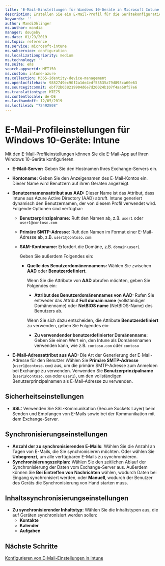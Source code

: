 ```yaml
---
title: 'E-Mail-Einstellungen für Windows 10-Geräte in Microsoft Intune: Azure | Microsoft-Dokumentation'
description: Erstellen Sie ein E-Mail-Profil für die Gerätekonfiguration, die Exchange-Server verwendet und Attribute von Azure Active Directory abruft. Mit Microsoft Intune können Sie auch SSL aktivieren und E-Mails und Zeitpläne auf Windows 10-Geräten synchronisieren.
keywords: ''
author: MandiOhlinger
ms.author: mandia
manager: dougeby
ms.date: 01/29/2019
ms.topic: reference
ms.service: microsoft-intune
ms.subservice: configuration
ms.localizationpriority: medium
ms.technology: ''
ms.suite: ems
search.appverid: MET150
ms.custom: intune-azure
ms.collection: M365-identity-device-management
ms.openlocfilehash: 9882749ec90f2a1de4edf53535a79d893ca60e63
ms.sourcegitcommit: ebf72b038219904d6e7d20024b107f4aa68f57e6
ms.translationtype: MTE75
ms.contentlocale: de-DE
ms.lasthandoff: 12/05/2019
ms.locfileid: "72492808"
---
```

# <a name="email-profile-settings-for-devices-running-windows-10---intune"></a>E-Mail-Profileinstellungen für Windows 10-Geräte: Intune

Mit den E-Mail-Profileinstellungen können Sie die E-Mail-App auf Ihren Windows 10-Geräte konfigurieren.

- **E-Mail-Server:** Geben Sie den Hostnamen Ihres Exchange-Servers ein.
- **Kontoname:** Geben Sie den Anzeigenamen des E-Mail-Kontos ein. Dieser Name wird Benutzern auf ihren Geräten angezeigt.
- **Benutzernamensattribut aus AAD:** Dieser Name ist das Attribut, dass Intune aus Azure Active Directory (AAD) abruft. Intune generiert dynamisch den Benutzernamen, der von diesem Profil verwendet wird. Folgende Optionen sind verfügbar:
  - **Benutzerprinzipalname:** Ruft den Namen ab, z.B. `user1` oder `user1@contoso.com`
  - **Primäre SMTP-Adresse:** Ruft den Namen im Format einer E-Mail-Adresse ab, z.B. `user1@contoso.com`
  - **SAM-Kontoname:** Erfordert die Domäne, z.B. `domain\user1`

    Geben Sie außerdem Folgendes ein:  
    - **Quelle des Benutzerdomänennamens:** Wählen Sie zwischen **AAD** oder **Benutzerdefiniert**.

      Wenn Sie die Attribute von **AAD** abrufen möchten, geben Sie Folgendes ein:
      - **Attribut des Benutzerdomänennames von AAD:** Rufen Sie entweder das Attribut **Full domain name** (vollständiger Domänenname) oder **NetBIOS name** (NetBIOS-Name) des Benutzers ab.

      Wenn Sie sich dazu entscheiden, die Attribute **Benutzerdefiniert** zu verwenden, geben Sie Folgendes ein:
      - **Zu verwendender benutzerdefinierter Domänenname:** Geben Sie einen Wert ein, den Intune als Domänennamen verwenden kann, wie z.B. `contoso.com` oder `contoso`

- **E-Mail-Adressattribut aus AAD:** Die Art der Generierung der E-Mail-Adresse für den Benutzer Wählen Sie **Primäre SMTP-Adresse** (`user1@contoso.com`) aus, um die primäre SMTP-Adresse zum Anmelden bei Exchange zu verwenden. Verwenden Sie **Benutzerprinzipalname** (`user1@contoso.com` oder `user1`), um den vollständigen Benutzerprinzipalnamen als E-Mail-Adresse zu verwenden.

## <a name="security-settings"></a>Sicherheitseinstellungen

- **SSL:** Verwenden Sie SSL-Kommunikation (Secure Sockets Layer) beim Senden und Empfangen von E-Mails sowie bei der Kommunikation mit dem Exchange-Server.

## <a name="synchronization-settings"></a>Synchronisierungseinstellungen

- **Anzahl der zu synchronisierenden E-Mails:** Wählen Sie die Anzahl an Tagen von E-Mails, die Sie synchronisieren möchten. Oder wählen Sie **Unbegrenzt**, um alle verfügbaren E-Mails zu synchronisieren.
- **Synchronisierungszeitplan:** Wählen Sie den zeitlichen Ablauf der Synchronisierung der Daten vom Exchange-Server aus. Außerdem können Sie **Bei Eintreffen von Nachrichten** wählen, wodurch Daten bei Eingang synchronisiert werden, oder **Manuell**, wodurch der Benutzer des Geräts die Synchronisierung von Hand starten muss.

## <a name="content-sync-settings"></a>Inhaltssynchronisierungseinstellungen

- **Zu synchronisierender Inhaltstyp:** Wählen Sie die Inhaltstypen aus, die auf Geräten synchronisiert werden sollen:
  - **Kontakte**
  - **Kalender**
  - **Aufgaben**

## <a name="next-steps"></a>Nächste Schritte
[Konfigurieren von E-Mail-Einstellungen in Intune](../email-settings-configure.md)

